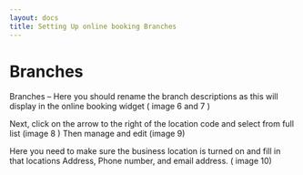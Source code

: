 ```yaml
---
layout: docs
title: Setting Up online booking Branches
---
```

# Branches 
Branches – Here you should rename the branch descriptions as this will display in the online booking widget ( image 6 and 7 ) 

Next, click on the arrow to the right of the location code and select from full list (image 8 )
Then manage and edit (image 9)

Here you need to make sure the business location is turned on and fill in that locations Address, Phone number, and email address. ( image 10) 
